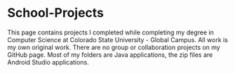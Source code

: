# School-Projects
This page contains projects I completed while completing my degree in Computer Science at Colorado State University - Global Campus.
All work is my own original work. There are no group or collaboration projects on my GitHub page.
Most of my folders are Java applications, the zip files are Android Studio applications.
